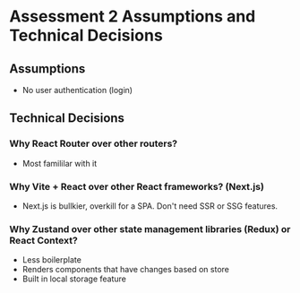 # Assessment 2 Assumptions and Technical Decisions

## Assumptions

- No user authentication (login)

## Technical Decisions

### Why React Router over other routers?

- Most famililar with it

### Why Vite + React over other React frameworks? (Next.js)

- Next.js is bullkier, overkill for a SPA. Don't need SSR or SSG features.

### Why Zustand over other state management libraries (Redux) or React Context?

- Less boilerplate
- Renders components that have changes based on store
- Built in local storage feature
